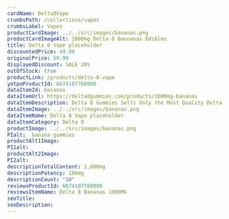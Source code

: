 ```yaml
---
cardName: Delta8Vape
crumbsPath: /collections/vapes
crumbsLabel: Vapes
productCardImage: ../../src/images/bananas.png
productCardImageAlt: 1000mg Delta 8 Bannanas Edibles
title: Delta 8 Vape placeholder
discountedPrice: 49.99
originalPrice: 59.99
displayedDiscount: SALE 20%
outOfStock: true
productLink: /products/delta-8-vape
yotpoProductId: 6674107760800
dataItemId: bananas
dataItemUrl: https://delta8gummies.com/products/1000mg-bananas
dataItemDescription: Delta 8 Gummies Sells Only the Most Quality Delta 8 THC Vapes Fully Formulated from Hemp. These products are 2018 Federal Farm Bill Legal.
dataItemImage: ../../src/images/bananas.png
dataItemName: Delta 8 Vape placeholder
dataItemCategory: Delta 8
productImage: ../../src/images/bananas.png
PIalt:  banana gummies
productAlt1Image: 
PI1alt: 
productAlt2Image: 
PI2alt: 
descriptionTotalContent: 1,000mg
descriptionPotency: 100mg
descriptionCount: "10"
reviewsProductId: 6674107760800
reviewsItemName: Delta 8 Bananas 1000MG
seoTitle: 
seoDescription:
---
```

